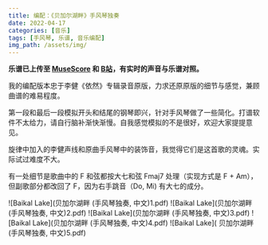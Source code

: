 ```yaml
---
title: 编配：《贝加尔湖畔》手风琴独奏
date: 2022-04-17
categories: [音乐]
tags: [手风琴, 乐谱, 音乐编配]
img_path: /assets/img/
---
```


**乐谱已上传至 [MuseScore](https://musescore.com/user/33553780/scores/7915961) 和 [B站](https://www.bilibili.com/video/BV1jA4y1S7jd)，有实时的声音与乐谱对照。**

我的编配版本忠于李健《依然》专辑录音原版，力求还原原版的细节与感觉，兼顾曲谱的难易程度。

第一段和最后一段模拟开头和结尾的钢琴即兴，针对手风琴做了一些简化。打谱软件不太给力，请自行脑补渐快渐慢。自我感觉模拟的不是很好，欢迎大家提提意见。

旋律中加入的李健声线和原曲手风琴中的装饰音，我觉得它们是这首歌的灵魂。实际试过难度不大。

有一处细节是歌曲中的 F 和弦都按大七和弦 Fmaj7 处理（实现方式是 F + Am），但副歌部分都改回了 F，因为右手跳音（Do, Mi) 有大七的成分。




![Baikal Lake](贝加尔湖畔 (手风琴独奏, 中文)1.pdf)
![Baikal Lake](贝加尔湖畔 (手风琴独奏, 中文)2.pdf)
![Baikal Lake](贝加尔湖畔 (手风琴独奏, 中文)3.pdf)
![Baikal Lake](贝加尔湖畔 (手风琴独奏, 中文)4.pdf)
![Baikal Lake]( 贝加尔湖畔 (手风琴独奏, 中文)5.pdf)
